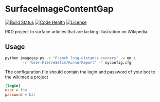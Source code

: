 # SurfaceImageContentGap
[![Build Status](https://travis-ci.org/Commonists/SurfaceImageContentGap.svg?branch=master)](https://travis-ci.org/Commonists/SurfaceImageContentGap)
[![Code Health](https://landscape.io/github/Commonists/SurfaceImageContentGap/master/landscape.svg?style=flat)](https://landscape.io/github/Commonists/SurfaceImageContentGap/master)
[![License](http://img.shields.io/badge/license-MIT-orange.svg?style=flat)](http://opensource.org/licenses/MIT)

R&amp;D project to surface articles that are lacking illustration on Wikipedia.

Usage
-----
```sh
python imagegap.py -c "French long-distance runners" -w en \
        -r "User:PierreSelim/RunnerReport" -f myconfig.cfg
```

The configuration file should contain the login and password of your bot to the wikimedia project
```cfg
[login]
user = foo
password = bar
```
